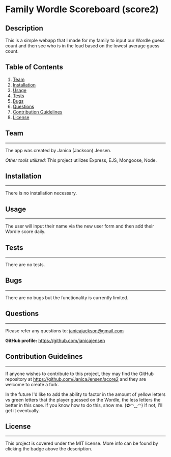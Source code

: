 # Family Wordle Scoreboard (score2)

## Description

This is a simple webapp that I made for my family to input our Wordle guess count and then see who is in the lead based on the lowest average guess count.

## Table of Contents

1. [Team](#team)
2. [Installation](#installation)
3. [Usage](#usage)
4. [Tests](#tests)
5. [Bugs](#bugs)
6. [Questions](#questions)
7. [Contribution Guidelines](#contribution-guidelines)
8. [License](#license)

## Team

---

The app was created by Janica (Jackson) Jensen.

_Other tools utilized:_
This project utilizes Express, EJS, Mongoose, Node.

## Installation

---

There is no installation necessary.

## Usage

---

The user will input their name via the new user form and then add their Wordle score daily.

## Tests

---

There are no tests.

## Bugs

---

There are no bugs but the functionality is currently limited.

## Questions

---

Please refer any questions to: janicajackson@gmail.com

**GitHub profile:** https://github.com/janicajensen

## Contribution Guidelines

---

If anyone wishes to contribute to this project, they may find the GitHub repository at https://github.com/JanicaJensen/score2 and they are welcome to create a fork.

In the future I'd like to add the ability to factor in the amount of yellow letters vs green letters that the player guessed on the Wordle, the less letters the better in this case. If you know how to do this, show me. (✿◠‿◠) If not, I'll get it eventually.

## License

---

This project is covered under the MIT license.
More info can be found by clicking the badge above the description.
